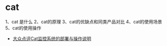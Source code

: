 cat 
=======

1、cat 是什么
2、cat的原理
3、cat的优缺点和同类产品对比
4、cat的使用场景
5、cat的使用操作


- [大众点评Cat监控系统的部署与操作说明](https://my.oschina.net/yanyimin/blog/1517724)